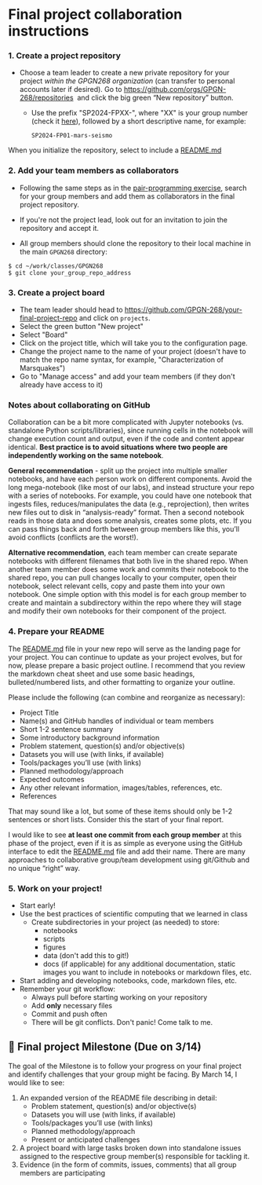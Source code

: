 
# Final project collaboration instructions

### 1. Create a project repository
- Choose a team leader to create a new private repository for your project _within the GPGN268 organization_ (can transfer to personal accounts later if desired). Go to https://github.com/orgs/GPGN-268/repositories  and click the big green “New repository” button.
	- Use the prefix "SP2024-FPXX-", where "XX" is your group number (check it [here](https://docs.google.com/spreadsheets/d/17egBlSwSOq9Zpv1Pwp06JOxN2iG3KfPh2gx_fRcjfus/edit#gid=1302978402)), followed by a short descriptive name, for example:

		``SP2024-FP01-mars-seismo``

When you initialize the repository, select to include a [README.md](http://readme.md/) 

### 2. Add your team members as collaborators
- Following the same steps as in the [pair-programming exercise](https://github.com/GPGN-268/GPGN268-CORE/blob/main/assignments/SA05-pair-programming.md), search for your group members and add them as collaborators in the final project repository.

- If you're not the project lead, look out for an invitation to join the repository and accept it. 
- All group members should clone the repository to their local machine in the main `GPGN268` directory:

```
$ cd ~/work/classes/GPGN268
$ git clone your_group_repo_address
```

### 3. Create a project board
- The team leader should head to https://github.com/GPGN-268/your-final-project-repo and click on `projects`. 
- Select the green button "New project"
- Select "Board"
- Click on the project title, which will take you to the configuration page.
- Change the project name to the name of your project (doesn't have to match the repo name syntax, for example, "Characterization of Marsquakes")
- Go to "Manage access" and add your team members (if they don't already have access to it)


### Notes about collaborating on GitHub

Collaboration can be a bit more complicated with Jupyter notebooks (vs. standalone Python scripts/libraries), since running cells in the notebook will change execution count and output, even if the code and content appear identical. **Best practice is to avoid situations where two people are independently working on the same notebook**. 

**General recommendation** - split up the project into multiple smaller notebooks, and have each person work on different components. Avoid the long mega-notebook (like most of our labs), and instead structure your repo with a series of notebooks. For example, you could have one notebook that ingests files, reduces/manipulates the data (e.g., reprojection), then writes new files out to disk in “analysis-ready” format. Then a second notebook reads in those data and does some analysis, creates some plots, etc. If you can pass things back and forth between group members like this, you’ll avoid conflicts (conflicts are the worst!).

**Alternative recommendation**, each team member can create separate notebooks with different filenames that both live in the shared repo. When another team member does some work and commits their notebook to the shared repo, you can pull changes locally to your computer, open their notebook, select relevant cells, copy and paste them into your own notebook. One simple option with this model is for each group member to create and maintain a subdirectory within the repo where they will stage and modify their own notebooks for their component of the project.


### 4. Prepare your README

The [README.md](http://readme.md/) file in your new repo will serve as the landing page for your project. You can continue to update as your project evolves, but for now, please prepare a basic project outline. I recommend that you review the markdown cheat sheet and use some basic headings, bulleted/numbered lists, and other formatting to organize your outline.

Please include the following (can combine and reorganize as necessary):

-   Project Title
-   Name(s) and GitHub handles of individual or team members
-   Short 1-2 sentence summary
-   Some introductory background information
-   Problem statement, question(s) and/or objective(s)
-   Datasets you will use (with links, if available)
-   Tools/packages you’ll use (with links)
-   Planned methodology/approach
-   Expected outcomes
-   Any other relevant information, images/tables, references, etc.
-   References

That may sound like a lot, but some of these items should only be 1-2 sentences or short lists. Consider this the start of your final report.

I would like to see **at least one commit from each group member** at this phase of the project, even if it is as simple as everyone using the GitHub interface to edit the [README.md](http://readme.md/) file and add their name. There are many approaches to collaborative group/team development using git/Github and no unique “right” way.

### 5. Work on your project!

-   Start early!
-   Use the best practices of scientific computing that we learned in class
	- Create subdirectories in your project (as needed) to store:    
	    - notebooks
	    - scripts
	    - figures
	    -  data (don't add this to git!) 
	    -  docs (if applicable) for any additional documentation, static images you want to include in notebooks or markdown files, etc.
-   Start adding and developing notebooks, code, markdown files, etc.
- Remember your git workflow:
	- Always pull before starting working on your repository
	- Add **only** necessary files 
	- Commit and push often
	- There will be git conflicts. Don't panic! Come talk to me.

## 📅 Final project Milestone (Due on 3/14)

The goal of the Milestone is to follow your progress on your final project and identify challenges that your group might be facing. By March 14, I would like to see:

1. An expanded version of the README file describing in detail:
	-   Problem statement, question(s) and/or objective(s)
	-   Datasets you will use (with links, if available)
	-   Tools/packages you’ll use (with links)
	-   Planned methodology/approach
	- Present or anticipated challenges
2.  A project board with large tasks broken down into standalone issues assigned to the respective group member(s) responsible for tackling it.
3. Evidence (in the form of commits, issues, comments) that all group members are participating
